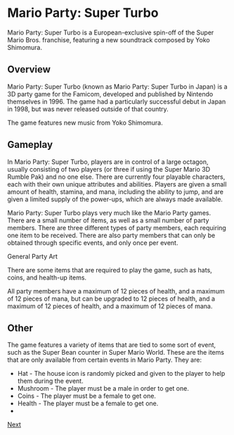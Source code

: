 # Mario Party: Super Turbo

Mario Party: Super Turbo is a European-exclusive spin-off of the Super Mario Bros. franchise, featuring a new soundtrack composed by Yoko Shimomura.

## Overview

Mario Party: Super Turbo (known as Mario Party: Super Turbo in Japan) is a 3D party game for the Famicom, developed and published by Nintendo themselves in 1996. The game had a particularly successful debut in Japan in 1998, but was never released outside of that country.

The game features new music from Yoko Shimomura.

## Gameplay

In Mario Party: Super Turbo, players are in control of a large octagon, usually consisting of two players (or three if using the Super Mario 3D Rumble Pak) and no one else. There are currently four playable characters, each with their own unique attributes and abilities. Players are given a small amount of health, stamina, and mana, including the ability to jump, and are given a limited supply of the power-ups, which are always made available.

Mario Party: Super Turbo plays very much like the Mario Party games. There are a small number of items, as well as a small number of party members. There are three different types of party members, each requiring one item to be received. There are also party members that can only be obtained through specific events, and only once per event.

General Party Art

There are some items that are required to play the game, such as hats, coins, and health-up items.

All party members have a maximum of 12 pieces of health, and a maximum of 12 pieces of mana, but can be upgraded to 12 pieces of health, and a maximum of 12 pieces of health, and a maximum of 12 pieces of mana.

## Other

The game features a variety of items that are tied to some sort of event, such as the Super Bean counter in Super Mario World. These are the items that are only available from certain events in Mario Party. They are:

*   Hat - The house icon is randomly picked and given to the player to help them during the event.
*   Mushroom - The player must be a male in order to get one.
*   Coins - The player must be a female to get one.
*   Health - The player must be a female to get one.
*
[Next](333.md)